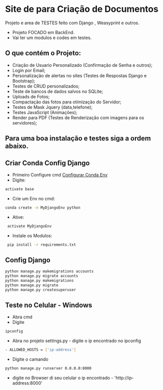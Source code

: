 # Site de para Criação de Documentos
Projeto e area de TESTES feito com Django , Weasyprint e outros. 
- Projeto FOCADO em BackEnd.
- Vai ter um modulos e codes em testes.

## O que contém o Projeto:
- Criação de Usuario Personalizado (Confirmação de Senha e outros);
- Login por Email;
- Personalização de alertas no sites (Testes de Respostas Django e Bootstrap);
- Testes de CRUD personalizados;
- Teste de bancos de dados salvos no SQLite;
- Uploads de Fotos;
- Compactação das fotos para otimização do Servidor;
- Testes de Mask Jquery (data,telefone);
- Testes JavaScript (Animações);
- Render para PDF (Testes de Renderização com imagens para os servidores);

## Para uma boa instalação e testes siga a ordem abaixo.

## Criar Conda Config Django
- Primeiro Configure cmd [Configurar Conda Env](https://docs.conda.io/projects/conda/en/latest/user-guide/tasks/manage-environments.html)
- Digite: 
```bash
activate base
```
- Crie um Env no cmd: 
```bash
conda create -n MyDjangoEnv python
```
- Ative:
```bash
 activate MyDjangoEnv
 ```
- Instale os Modulos:
```bash
 pip install -r requirements.txt
 ```
## Config Django
```bash
python manage.py makemigrations accounts
python manage.py migrate accounts
python manage.py makemigrations
python manage.py migrate
python manage.py createsuperuser
```

## Teste no Celular - Windows
- Abra cmd 
- Digite 
```bash
ipconfig
``` 
- Abra no projeto settings.py - digite o ip encontrado no ipconfig
```bash 
- ALLOWED_HOSTS = ['ip-address']
``` 
- Digite o camando 
```bash 
python manage.py runserver 0.0.0.0:8000
```
- digite no Browser di seu celular o ip encontrado - 'http://ip-address:8000'